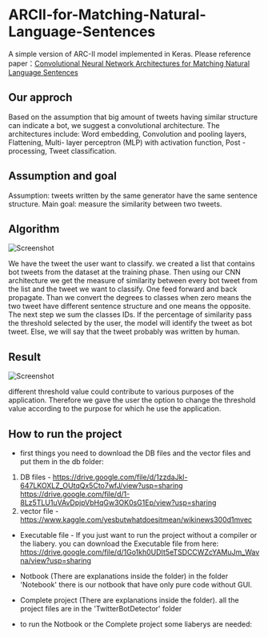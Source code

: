 # ARCII-for-Matching-Natural-Language-Sentences
A simple version of ARC-II model implemented in Keras.
Please reference paper：<a href='https://arxiv.org/abs/1503.03244'>Convolutional Neural Network Architectures for Matching Natural Language Sentences</a>

## Our approch
Based on the assumption that big amount of tweets having similar structure can indicate a bot, we suggest a convolutional architecture.
The architectures include: Word embedding, Convolution and pooling layers, Flattening, Multi- layer perceptron (MLP) with activation function, Post - processing, Tweet classification.

## Assumption and goal
Assumption: tweets written by the same generator have the same sentence structure.
Main goal: measure the similarity between two tweets.  

## Algorithm
![Screenshot](https://i.imgur.com/1yHCGO5.png?raw=true)

We have the tweet the user want to classify. we created a list that contains bot tweets from the dataset at the training phase. Then using our CNN architecture we get the measure of similarity between every bot tweet from the list and the tweet we want to classify. 
One feed forward and back propagate.
Than we convert the degrees to classes when zero means the two tweet have different sentence structure and one means the opposite. 
The next step we sum the classes IDs.
If the percentage of similarity pass the threshold selected by the user, the model will identify the tweet as bot tweet.
Else, we will say that the tweet probably was written by human.

## Result
![Screenshot](https://i.imgur.com/P0EQGDD.png?raw=true)

different threshold value could contribute to various purposes of the application.
Therefore we gave the user the option to change the threshold value according to the purpose for which he use the application.

## How to run the project 
* first things you need to download the DB files and the vector files and put them in the db folder:
1) DB files -
https://drive.google.com/file/d/1zzdaJkl-647LKOXLZ_OUtqQx5Cto7wfJ/view?usp=sharing
https://drive.google.com/file/d/1-8Lz5TLU1uVAvDpjpVbHqGw3OK0sG1Ep/view?usp=sharing
2) vector file - 
https://www.kaggle.com/yesbutwhatdoesitmean/wikinews300d1mvec

* Executable file -
If you just want to run the project without a compiler or the liabery.
you can download the Executable file from here:
https://drive.google.com/file/d/1Go1kh0UDIt5eTSDCCWZcYAMuJm_Wavna/view?usp=sharing

* Notbook (There are explanations inside the folder)
in the folder 'Notebook' there is our notbook that have only pure code without GUI.

* Complete project (There are explanations inside the folder).
all the project files are in the 'TwitterBotDetector' folder

* to run the Notbook or the Complete project some liaberys are needed: 


